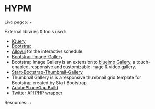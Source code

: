 # HYPM

Live pages:
+ 

External libraries & tools used:
+ [jQuery](https://jquery.com/)
+ [Bootstrap](http://getbootstrap.com/)
+ [Alloyui](http://alloyui.com/) for the interactive schedule
+ [Bootstrap-Image-Gallery](https://github.com/blueimp/Bootstrap-Image-Gallery)
 + Bootstrap Image Gallery is an extension to [blueimp Gallery](https://blueimp.github.io/Gallery/), a touch-enabled, responsive and customizable image & video gallery.
+ [Start-Bootstrap-Thumbnail-Gallery](https://github.com/IronSummitMedia/startbootstrap-thumbnail-gallery)
 + Thumbnail Gallery is  is a responsive thumbnail grid template for Bootstrap created by Start Bootstrap.
+ [AdobePhoneGap Build](https://build.phonegap.com/) 
+ [Twitter API PHP wrapper](https://github.com/J7mbo/twitter-api-php)

Resources:
+ 